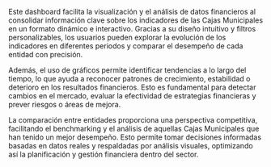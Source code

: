 Este dashboard facilita la visualización y el análisis de datos financieros al consolidar información clave sobre los indicadores de las Cajas Municipales en un formato dinámico e interactivo. Gracias a su diseño intuitivo y filtros personalizables, los usuarios pueden explorar la evolución de los indicadores en diferentes periodos y comparar el desempeño de cada entidad con precisión.

Además, el uso de gráficos permite identificar tendencias a lo largo del tiempo, lo que ayuda a reconocer patrones de crecimiento, estabilidad o deterioro en los resultados financieros. Esto es fundamental para detectar cambios en el mercado, evaluar la efectividad de estrategias financieras y prever riesgos o áreas de mejora.

La comparación entre entidades proporciona una perspectiva competitiva, facilitando el benchmarking y el análisis de aquellas Cajas Municipales que han tenido un mejor desempeño. Esto permite tomar decisiones informadas basadas en datos reales y respaldadas por análisis visuales, optimizando así la planificación y gestión financiera dentro del sector.
